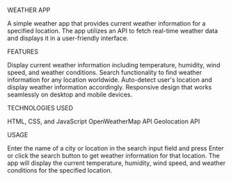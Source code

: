 WEATHER APP

A simple weather app that provides current weather information for a specified location. The app utilizes an API to fetch real-time weather data and displays it in a user-friendly interface.

FEATURES

Display current weather information including temperature, humidity, wind speed, and weather conditions.
Search functionality to find weather information for any location worldwide.
Auto-detect user's location and display weather information accordingly.
Responsive design that works seamlessly on desktop and mobile devices.

TECHNOLOGIES USED

HTML, CSS, and JavaScript
OpenWeatherMap API
Geolocation API

USAGE

Enter the name of a city or location in the search input field and press Enter or click the search button to get weather information for that location.
The app will display the current temperature, humidity, wind speed, and weather conditions for the specified location.

